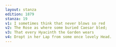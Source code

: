 ```yaml
---
layout: stanza
edition: 1879
stanza: 19
v1: I sometimes think that never blows so red
v2: The Rose as where some buried Caesar bled;
v3: That every Hyacinth the Garden wears
v4: Dropt in her Lap from some once lovely Head.
---
```

